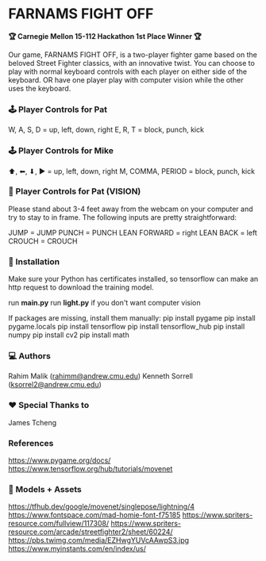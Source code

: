 # FARNAMS FIGHT OFF

**🏆 Carnegie Mellon 15-112 Hackathon 1st Place Winner 🏆**


Our game, FARNAMS FIGHT OFF, is a two-player fighter game based on the beloved
Street Fighter classics, with an innovative twist. You can choose to play
with normal keyboard controls with each player on either side of the keyboard.
OR have one player play with computer vision while the other uses the keyboard.

### 🕹️ Player Controls for Pat

W, A, S, D = up, left, down, right
E, R, T = block, punch, kick

### 🕹️ Player Controls for Mike

⬆, ⬅, ⬇, ▶ = up, left, down, right
M, COMMA, PERIOD = block, punch, kick

### 🎥 Player Controls for Pat (VISION)

Please stand about 3-4 feet away from the webcam on your computer and try to stay to in frame. The following inputs are pretty straightforward:

JUMP = JUMP
PUNCH = PUNCH
LEAN FORWARD = right
LEAN BACK = left
CROUCH = CROUCH

### 💾 Installation
Make sure your Python has certificates installed, so tensorflow can make an
http request to download the training model.

run **main.py**
run **light.py** if you don't want computer vision

If packages are missing, install them manually:
    pip install pygame
    pip install pygame.locals
    pip install tensorflow
    pip install tensorflow_hub
    pip install numpy
    pip install cv2
    pip install math

### 💻 Authors
Rahim Malik (rahimm@andrew.cmu.edu)
Kenneth Sorrell (ksorrel2@andrew.cmu.edu)

### ❤️ Special Thanks to
James Tcheng

### References
https://www.pygame.org/docs/
https://www.tensorflow.org/hub/tutorials/movenet

### 🗿 Models + Assets
https://tfhub.dev/google/movenet/singlepose/lightning/4
https://www.fontspace.com/mad-homie-font-f75185
https://www.spriters-resource.com/fullview/117308/
https://www.spriters-resource.com/arcade/streetfighter2/sheet/60224/
https://pbs.twimg.com/media/EZHwgYUVcAAwpS3.jpg
https://www.myinstants.com/en/index/us/
